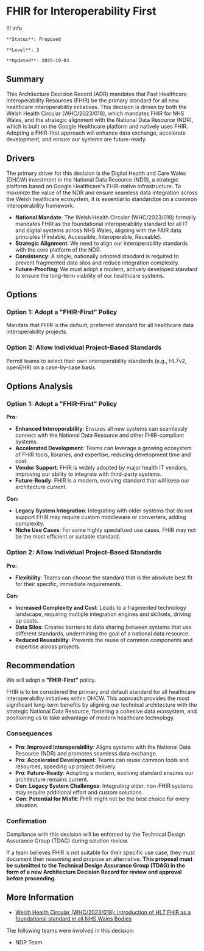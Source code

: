 # FHIR for Interoperability First

!!! info

    **Status**: Proposed

    **Level**: 3

    **Updated**: 2025-10-03

## Summary

This Architecture Decision Record (ADR) mandates that Fast Healthcare Interoperability Resources (FHIR) be the primary standard for all new healthcare interoperability initiatives. This decision is driven by both the Welsh Health Circular (WHC/2023/018), which mandates FHIR for NHS Wales, and the strategic alignment with the National Data Resource (NDR), which is built on the Google Healthcare platform and natively uses FHIR. Adopting a FHIR-first approach will enhance data exchange, accelerate development, and ensure our systems are future-ready.

## Drivers

The primary driver for this decision is the Digital Health and Care Wales (DHCW) investment in the National Data Resource (NDR), a strategic platform based on Google Healthcare's FHIR-native infrastructure. To maximize the value of the NDR and ensure seamless data integration across the Welsh healthcare ecosystem, it is essential to standardize on a common interoperability framework.

*   **National Mandate**: The Welsh Health Circular (WHC/2023/018) formally mandates FHIR as the foundational interoperability standard for all IT and digital systems across NHS Wales, aligning with the FAIR data principles (Findable, Accessible, Interoperable, Reusable).
*   **Strategic Alignment**: We need to align our interoperability standards with the core platform of the NDR.
*   **Consistency**: A single, nationally adopted standard is required to prevent fragmented data silos and reduce integration complexity.
*   **Future-Proofing**: We must adopt a modern, actively developed standard to ensure the long-term viability of our healthcare systems.

## Options

### Option 1: Adopt a "FHIR-First" Policy

Mandate that FHIR is the default, preferred standard for all healthcare data interoperability projects.

### Option 2: Allow Individual Project-Based Standards

Permit teams to select their own interoperability standards (e.g., HL7v2, openEHR) on a case-by-case basis.

## Options Analysis

### Option 1: Adopt a "FHIR-First" Policy

**Pro:**

*   **Enhanced Interoperability**: Ensures all new systems can seamlessly connect with the National Data Resource and other FHIR-compliant systems.
*   **Accelerated Development**: Teams can leverage a growing ecosystem of FHIR tools, libraries, and expertise, reducing development time and cost.
*   **Vendor Support**: FHIR is widely adopted by major health IT vendors, improving our ability to integrate with third-party systems.
*   **Future-Ready**: FHIR is a modern, evolving standard that will keep our architecture current.

**Con:**

*   **Legacy System Integration**: Integrating with older systems that do not support FHIR may require custom middleware or converters, adding complexity.
*   **Niche Use Cases**: For some highly specialized use cases, FHIR may not be the most efficient or suitable standard.

### Option 2: Allow Individual Project-Based Standards

**Pro:**

*   **Flexibility**: Teams can choose the standard that is the absolute best fit for their specific, immediate requirements.

**Con:**

*   **Increased Complexity and Cost**: Leads to a fragmented technology landscape, requiring multiple integration engines and skillsets, driving up costs.
*   **Data Silos**: Creates barriers to data sharing between systems that use different standards, undermining the goal of a national data resource.
*   **Reduced Reusability**: Prevents the reuse of common components and expertise across projects.

## Recommendation

We will adopt a **"FHIR-First"** policy.

FHIR is to be considered the primary and default standard for all healthcare interoperability initiatives within DHCW. This approach provides the most significant long-term benefits by aligning our technical architecture with the strategic National Data Resource, fostering a cohesive data ecosystem, and positioning us to take advantage of modern healthcare technology.

### Consequences

*   **Pro**: **Improved Interoperability**: Aligns systems with the National Data Resource (NDR) and promotes seamless data exchange.
*   **Pro**: **Accelerated Development**: Teams can reuse common tools and resources, speeding up project delivery.
*   **Pro**: **Future-Ready**: Adopting a modern, evolving standard ensures our architecture remains current.
*   **Con**: **Legacy System Challenges**: Integrating older, non-FHIR systems may require additional effort and custom solutions.
*   **Con**: **Potential for Misfit**: FHIR might not be the best choice for every situation.

### Confirmation

Compliance with this decision will be enforced by the Technical Design Assurance Group (TDAG) during solution review.

If a team believes FHIR is not suitable for their specific use case, they must document their reasoning and propose an alternative. **This proposal must be submitted to the Technical Design Assurance Group (TDAG) in the form of a new Architecture Decision Record for review and approval before proceeding.**

## More Information

*   [Welsh Health Circular (WHC/2023/018): Introduction of HL7 FHIR as a foundational standard in all NHS Wales Bodies](https://www.gov.wales/introduction-hl7-fhir-foundational-standard-all-nhs-wales-bodies-whc2023018)

The following teams were involved in this decision:

*   NDR Team